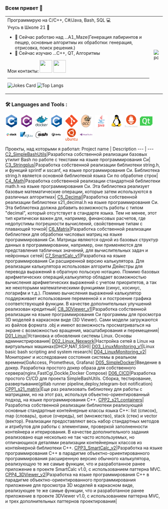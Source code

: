 ### Всем привет 👋

<table><tr>
<td>
Программирую на C/C++, C#/Java, Bash, SQL 💻<br>
Учусь в Школе 21 🚀

- 🔭 Сейчас работаю над ...A1_Maze(Генерация лабиринтов и пещер, основные алгоритмы их обработки: генерация, отрисовка, поиск решения.)
- 🌱 Сейчас изучаю ...С++, QT, Алгоритмы 

Мои контакты:
[<img src="https://img.icons8.com/color/512/telegram-app--v4.png" width="40" height="40">](https://t.me/jenya_nsk)
[<img src="https://img.icons8.com/color/512/apple-mail.png" width="40" height="40">](mailto:Jenich123@yandex.ru)

---------------------
  ![Jokes Card](https://readme-jokes.vercel.app/api)
  ![Top Langs](https://github-readme-stats.vercel.app/api/top-langs/?username=Jenich91&layout=compact&theme=vision-friendly-dark)
</td>
<td>

  <img src="https://media.giphy.com/media/XHAv3GveJMXMXSumkO/giphy.gif" alt="pc" width="400" height="400"/>

  </td>
</tr></table>


### :hammer_and_wrench: Languages and Tools :
  <img src="https://github.com/devicons/devicon/blob/master/icons/cplusplus/cplusplus-original.svg" title="cplusplus" alt="cplusplus" width="40" height="40"/>&nbsp;
  <img src="https://github.com/devicons/devicon/blob/master/icons/csharp/csharp-original.svg" title="csharp" alt="csharp" width="40" height="40"/>&nbsp;
  <img src="https://github.com/devicons/devicon/blob/master/icons/docker/docker-original-wordmark.svg" title="docker" alt="docker" width="40" height="40"/>&nbsp;
  <img src="https://github.com/devicons/devicon/blob/master/icons/c/c-original.svg" title="c" alt="c" width="40" height="40"/>&nbsp;
  <img src="https://github.com/devicons/devicon/blob/master/icons/git/git-original.svg" title="git" alt="git" width="40" height="40"/>&nbsp;
  <img src="https://github.com/devicons/devicon/blob/master/icons/gcc/gcc-original.svg" title="gcc" alt="gcc " width="40" height="40"/>&nbsp;
  <img src="https://github.com/devicons/devicon/blob/master/icons/java/java-original-wordmark.svg"  title="java" alt="java" width="40" height="40"/>&nbsp;
  <img src="https://github.com/devicons/devicon/blob/master/icons/linux/linux-original.svg" title="linux" alt="linux" width="40" height="40"/>&nbsp;
  <img src="https://github.com/devicons/devicon/blob/master/icons/prometheus/prometheus-original-wordmark.svg" title="prometheus" alt="prometheus" width="40" height="40"/>&nbsp;
  <img src="https://github.com/devicons/devicon/blob/master/icons/qt/qt-original.svg" title="qt" alt="qt" width="40" height="40"/>&nbsp;
  <img src="https://github.com/devicons/devicon/blob/master/icons/slack/slack-original-wordmark.svg" title="slack"  alt="slack" width="40" height="40"/>&nbsp;
  <img src="https://github.com/devicons/devicon/blob/master/icons/sqlite/sqlite-original-wordmark.svg" title="sqlite"  alt="sqlite" width="40" height="40"/>&nbsp;
  <img src="https://github.com/devicons/devicon/blob/master/icons/ssh/ssh-original-wordmark.svg" title="ssh" alt="ssh" width="40" height="40"/>&nbsp;
  <img src="https://github.com/devicons/devicon/blob/master/icons/unity/unity-original-wordmark.svg" title="unity" alt="unity" width="40" height="40"/>&nbsp;
  <img src="https://github.com/devicons/devicon/blob/master/icons/ubuntu/ubuntu-plain-wordmark.svg" title="ubuntu" alt="ubuntu" width="40" height="40"/>&nbsp;
  <img src="https://github.com/devicons/devicon/blob/master/icons/visualstudio/visualstudio-plain-wordmark.svg" title="vscode" alt="vscode" width="40" height="40"/>&nbsp;


Проекты, над которыми я работал:
Project name | Description
--- | ---
[C2_SimpleBashUtils](https://github.com/Jenich91/C2_s21_stringplus)|Разработка собственной реализации базовых утилит Bash по работе с текстами на языке программирования Си|
[C3_Stringplus](https://github.com/Jenich91/C3_SimpleBashUtils)|Разработка собственной реализации библиотеки string.h, и функций sprintf и sscanf, на языке программирования Си. Библиотека string.h является основной библиотекой языка Си по обработке строк|
[C4_Math](https://github.com/Jenich91/C4_s21_math)|Разработка собственной реализации стандартной библиотеки math.h на языке программирования Си. Эта библиотека реализует базовые математические операции, которые затем используются в различных алгоритмах|
[C5_Decimal](https://github.com/Jenich91/C5_s21_decimal)|Разработка собственной реализации библиотеки s21_decimal.h на языке программирования Си. Эта библиотека должна добавить возможность работы с типом "decimal", который отсутствует в стандарте языка. Тем не менее, этот тип критически важен для, например, финансовых расчетов, где недопустимы погрешности вычислений, свойственные типам с плавающей точкой|
[C6_Matrix](https://github.com/Jenich91/C6_s21_matrix)|Разработка собственной реализации библиотеки для обработки числовых матриц на языке программирования Си. Матрицы являются одной из базовых структур данных в программировании, например, они применяются для представления табличных значений, для вычислительных задач и нейронных сетей|
[C7_SmartCalc_v1](https://github.com/Jenich91/C7_SmartCalc_v1.0)|Разработка на языке программирования Си расширенной версию калькулятора. Для реализации калькулятора использован алгоритм Дейкстры для перевода выражений в обратную польскую нотацию. Помимо базовых арифметических операций,калькулятор обладает возможностью вычисления арифметических выражений с учетом приоритетов, а так же некоторыми математическими функциями (синус, косинус, логарифм и т.д.). Помимо вычисления выражений калькулятор поддерживает использование переменной x и построение графика соответствующей функции. В качестве дополнительных улучшений реализован кредитный|
[C8_3DViewer_v1](https://github.com/Jenich91/C8_3DViewer_v1.0)|Разработка собственной реализации на языке программирования Си программы для просмотра 3D моделей в каркасном виде (3D Viewer). Сами модели загружаются из файлов формата .obj и имеют возможность просматриваться на экране с возможностью вращения, масштабирования и перемещения|
[D01_Linux](https://github.com/Jenich91/D01_Linux)|Установка и обновления системы Linux. Основы администрирования|
[D02_Linux_Nexwork](https://github.com/Jenich91/DO2_LinuxNetwork)|Настройка сетей в Linux на виртуальных машинах(DHCP,NAT,SSH)|
[D03_LinuxMonitoring_v1](https://github.com/Jenich91/DO3_LinuxMonitoring_v1.0)|Linux basic bash scripting and system research|
[D04_LinuxMonitoring_v2](https://github.com/Jenich91/DO4_LinuxMonitoring_v2.0)|Мониторинг и исследование состояния системы в реальном времени(GoAccess, Prometheus, Grafana)
[D05_SimpleDocker](https://github.com/Jenich91/DO5_SimpleDocker)|Введение в докер. Разработка простого докер образа для собственного сервера(nginx,FastCgi,Dockle,Docker Compose)
[D06_CICD](https://github.com/Jenich91/DO6_CICD)|Разработка простого CI/CD для проекта SimpleBashUtils. Сборка, тестирование, развертывание(gitlab runner pipeline,deploy,telegram-bot notification)
[CPP1_s21_matrix](https://github.com/Jenich91/CPP1_s21_matrixplus)|Еще раз реализовать библиотеку для работы с матрицами, но на этот раз, используя объектно-ориентированный подход, на языке программирования C++. 
[CPP2_s21_containers](https://github.com/Jenich91/CPP2_s21_containers)|Разработка собственной реализации библиотеки реализующей основные стандартные контейнерные классы языка С++: list (список), map (словарь), queue (очередь), set (множество), stack (стек) и vector (вектор). Реализации предоставляют весь набор стандартных методов и атрибутов для работы с элементами, проверкой заполненности контейнера и итерирования. В качестве дополнительного задания реализовано еще несколько не так часто используемых, но отличающихся деталями реализации контейнерных классов из контейнерной библиотеки C++.
[CPP3_SmartCalc_v2](https://github.com/Jenich91/CPP3_SmartCalc_v2.0)|Разработка на языке программирования С++ в парадигме объектно-ориентированного программирования расширенную версию обычного калькулятора, реализующую те же самые функции, что и разработанное ранее приложение в проекте SmartCalc v1.0, с использованием паттерна MVC. 
[CPP4_3DViewer_v2](https://github.com/Jenich91/CPP4_3DViewer_v2.0)|Разработка на языке программирования С++ в парадигме объектно-ориентированного программирования приложение для просмотра 3D моделей в каркасном виде, реализующее те же самые функции, что и разработанное ранее приложение в проекте 3DViewer v1.0, с использованием паттерна MVC, и трех дополнительных паттернов проектирования|




